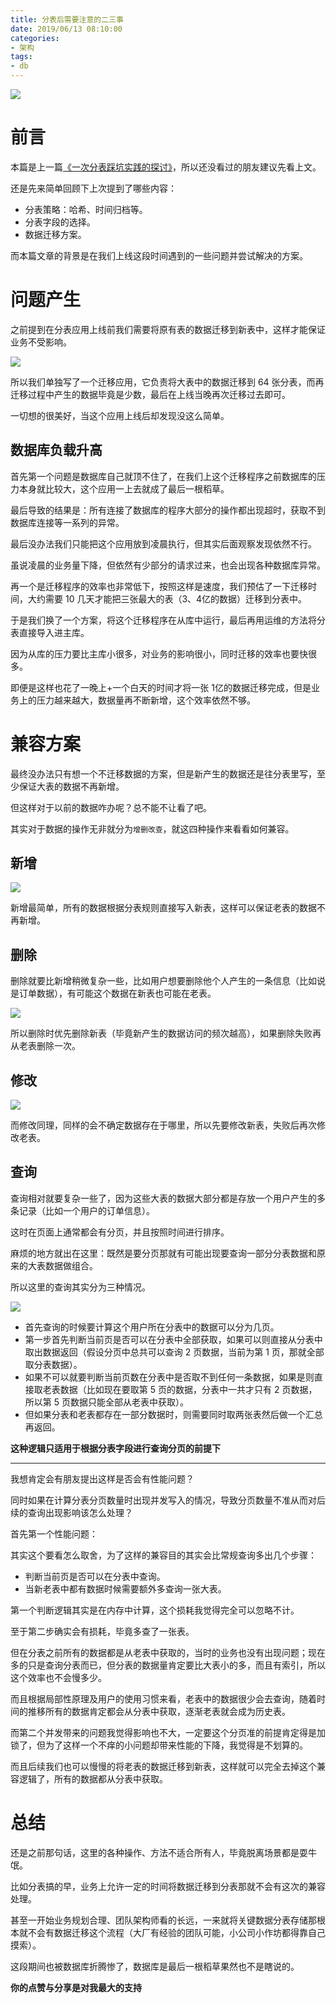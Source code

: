 ```yaml
---
title: 分表后需要注意的二三事
date: 2019/06/13 08:10:00
categories: 
- 架构
tags: 
- db
---
```



![](https://i.loli.net/2019/06/13/5d012e6a6fd7729354.jpg)

# 前言

本篇是上一篇[《一次分表踩坑实践的探讨》](https://crossoverjie.top/2019/04/16/framework-design/sharding-db/)，所以还没看过的朋友建议先看上文。


还是先来简单回顾下上次提到了哪些内容：

- 分表策略：哈希、时间归档等。
- 分表字段的选择。
- 数据迁移方案。

<!--more-->

而本篇文章的背景是在我们上线这段时间遇到的一些问题并尝试解决的方案。

# 问题产生

之前提到在分表应用上线前我们需要将原有表的数据迁移到新表中，这样才能保证业务不受影响。

![](https://i.loli.net/2019/06/13/5d0126128f1e678414.jpg)

所以我们单独写了一个迁移应用，它负责将大表中的数据迁移到 64 张分表，而再迁移过程中产生的数据毕竟是少数，最后在上线当晚再次迁移过去即可。

一切想的很美好，当这个应用上线后却发现没这么简单。

## 数据库负载升高

首先第一个问题是数据库自己就顶不住了，在我们上这个迁移程序之前数据库的压力本身就比较大，这个应用一上去就成了最后一根稻草。

最后导致的结果是：所有连接了数据库的程序大部分的操作都出现超时，获取不到数据库连接等一系列的异常。

最后没办法我们只能把这个应用放到凌晨执行，但其实后面观察发现依然不行。

虽说凌晨的业务量下降，但依然有少部分的请求过来，也会出现各种数据库异常。

再一个是迁移程序的效率也非常低下，按照这样是速度，我们预估了一下迁移时间，大约需要 10 几天才能把三张最大的表（3、4亿的数据）迁移到分表中。


于是我们换了一个方案，将这个迁移程序在从库中运行，最后再用运维的方法将分表直接导入进主库。

因为从库的压力要比主库小很多，对业务的影响很小，同时迁移的效率也要快很多。

即便是这样也花了一晚上+一个白天的时间才将一张 1亿的数据迁移完成，但是业务上的压力越来越大，数据量再不断新增，这个效率依然不够。

# 兼容方案

最终没办法只有想一个不迁移数据的方案，但是新产生的数据还是往分表里写，至少保证大表的数据不再新增。

但这样对于以前的数据咋办呢？总不能不让看了吧。

其实对于数据的操作无非就分为`增删改查`，就这四种操作来看看如何兼容。

## 新增

![](https://i.loli.net/2019/06/13/5d012612de57f13422.jpg)

新增最简单，所有的数据根据分表规则直接写入新表，这样可以保证老表的数据不再新增。

## 删除

删除就要比新增稍微复杂一些，比如用户想要删除他个人产生的一条信息（比如说是订单数据），有可能这个数据在新表也可能在老表。

![](https://i.loli.net/2019/06/13/5d01261336daf24547.jpg)

所以删除时优先删除新表（毕竟新产生的数据访问的频次越高），如果删除失败再从老表删除一次。

## 修改

![](https://i.loli.net/2019/06/13/5d01261380d6599845.jpg)

而修改同理，同样的会不确定数据存在于哪里，所以先要修改新表，失败后再次修改老表。

## 查询

查询相对就要复杂一些了，因为这些大表的数据大部分都是存放一个用户产生的多条记录（比如一个用户的订单信息）。

这时在页面上通常都会有分页，并且按照时间进行排序。

麻烦的地方就出在这里：既然是要分页那就有可能出现要查询一部分分表数据和原来的大表数据做组合。

所以这里的查询其实分为三种情况。

![](https://i.loli.net/2019/06/13/5d012613da28015150.jpg)

- 首先查询的时候要计算这个用户所在分表中的数据可以分为几页。
- 第一步首先判断当前页是否可以在分表中全部获取，如果可以则直接从分表中取出数据返回（假设分页中总共可以查询 2 页数据，当前为第 1 页，那就全部取分表数据）。
- 如果不可以就要判断当前页数在分表中是否取不到任何一条数据，如果是则直接取老表数据（比如现在要取第 5 页的数据，分表中一共才只有 2 页数据，所以第 5 页数据只能全部从老表中获取）。
- 但如果分表和老表都存在一部分数据时，则需要同时取两张表然后做一个汇总再返回。

**这种逻辑只适用于根据分表字段进行查询分页的前提下**



---



我想肯定会有朋友提出这样是否会有性能问题？

同时如果在计算分表分页数量时出现并发写入的情况，导致分页数量不准从而对后续的查询出现影响该怎么处理？

首先第一个性能问题：

其实这个要看怎么取舍，为了这样的兼容目的其实会比常规查询多出几个步骤：

- 判断当前页是否可以在分表中查询。
- 当新老表中都有数据时候需要额外多查询一张大表。

第一个判断逻辑其实是在内存中计算，这个损耗我觉得完全可以忽略不计。

至于第二步确实会有损耗，毕竟多查了一张表。

但在分表之前所有的数据都是从老表中获取的，当时的业务也没有出现问题；现在多的只是查询分表而已，但分表的数据量肯定要比大表小的多，而且有索引，所以这个效率也不会慢多少。

而且根据局部性原理及用户的使用习惯来看，老表中的数据很少会去查询，随着时间的推移所有的数据肯定都会从分表中获取，逐渐老表就会成为历史表。


而第二个并发带来的问题我觉得影响也不大，一定要这个分页准的前提肯定得是加锁了，但为了这样一个不痒的小问题却带来性能的下降，我觉得是不划算的。

而且后续我们也可以慢慢的将老表的数据迁移到新表，这样就可以完全去掉这个兼容逻辑了，所有的数据都从分表中获取。


# 总结

还是之前那句话，这里的各种操作、方法不适合所有人，毕竟脱离场景都是耍牛氓。

比如分表搞的早，业务上允许一定的时间将数据迁移到分表那就不会有这次的兼容处理。

甚至一开始业务规划合理、团队架构师看的长远，一来就将关键数据分表存储那根本就不会有数据迁移这个流程（大厂有经验的团队可能，小公司小作坊都得靠自己摸索）。


这段期间也被数据库折腾惨了，数据库是最后一根稻草果然也不是瞎说的。




**你的点赞与分享是对我最大的支持**
